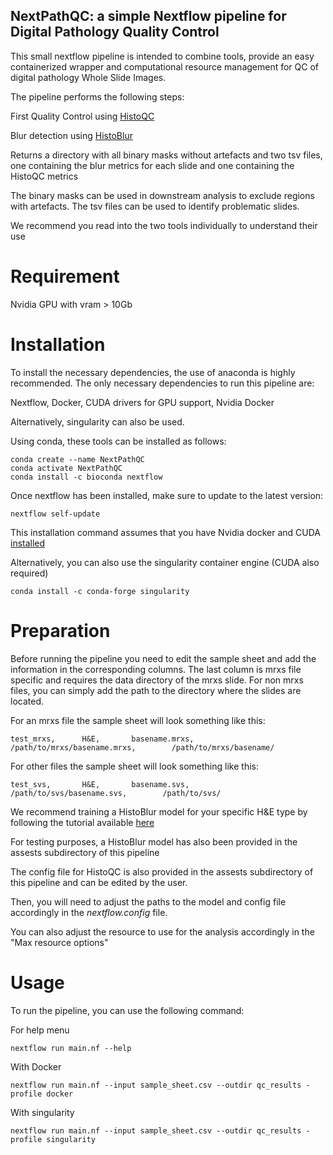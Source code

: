 ## NextPathQC: a simple Nextflow pipeline for Digital Pathology Quality Control

This small nextflow pipeline is intended to combine tools, provide an easy containerized wrapper and computational resource management for QC of digital pathology Whole Slide Images.

The pipeline performs the following steps:

First Quality Control using [HistoQC](https://github.com/choosehappy/HistoQC)

Blur detection using [HistoBlur](https://github.com/choosehappy/HistoBlur)

Returns a directory with all binary masks without artefacts and two tsv files, one containing the blur metrics for each slide and one containing the HistoQC metrics

The binary masks can be used in downstream analysis to exclude regions with artefacts. The tsv files can be used to identify problematic slides.

We recommend you read into the two tools individually to understand their use

# Requirement

Nvidia GPU with vram > 10Gb

# Installation
To install the necessary dependencies, the use of anaconda is highly recommended.
The only necessary dependencies to run this pipeline are:

Nextflow,
Docker,
CUDA drivers for GPU support,
Nvidia Docker



Alternatively, singularity can also be used.

Using conda, these tools can be installed as follows:

```
conda create --name NextPathQC
conda activate NextPathQC
conda install -c bioconda nextflow
```

Once nextflow has been installed, make sure to update to the latest version:

```
nextflow self-update
```


This installation command assumes that you have Nvidia docker and CUDA [installed](https://docs.nvidia.com/datacenter/cloud-native/container-toolkit/install-guide.html)

Alternatively, you can also use the singularity container engine (CUDA also required)

```
conda install -c conda-forge singularity
```

# Preparation

Before running the pipeline you need to edit the sample sheet and add the information in the corresponding columns.
The last column is mrxs file specific and requires the data directory of the mrxs slide. For non mrxs files, you can simply add the
path to the directory where the slides are located.

For an mrxs file the sample sheet will look something like this:
```
test_mrxs,      H&E,       basename.mrxs,       /path/to/mrxs/basename.mrxs,        /path/to/mrxs/basename/
```
For other files the sample sheet will look something like this:
```
test_svs,       H&E,       basename.svs,       /path/to/svs/basename.svs,        /path/to/svs/
```

We recommend training a HistoBlur model for your specific H&E type by following the tutorial available [here](histoblur.com)

For testing purposes, a HistoBlur model has also been provided in the assests subdirectory of this pipeline

The config file for HistoQC is also provided in the assests subdirectory of this pipeline and can be edited by the user.

Then, you will need to adjust the paths to the model and config file accordingly in the *nextflow.config* file.

You can also adjust the resource to use for the analysis accordingly in the "Max resource options"

# Usage

To run the pipeline, you can use the following command:

For help menu

```
nextflow run main.nf --help
```

With Docker

```
nextflow run main.nf --input sample_sheet.csv --outdir qc_results -profile docker
```

With singularity

```
nextflow run main.nf --input sample_sheet.csv --outdir qc_results -profile singularity
```


